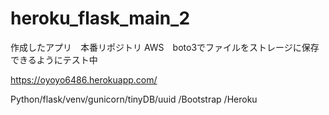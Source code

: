 # heroku_flask_main_2
作成したアプリ　本番リポジトリ
AWS　boto3でファイルをストレージに保存できるようにテスト中

https://oyoyo6486.herokuapp.com/

Python/flask/venv/gunicorn/tinyDB/uuid
/Bootstrap
/Heroku
